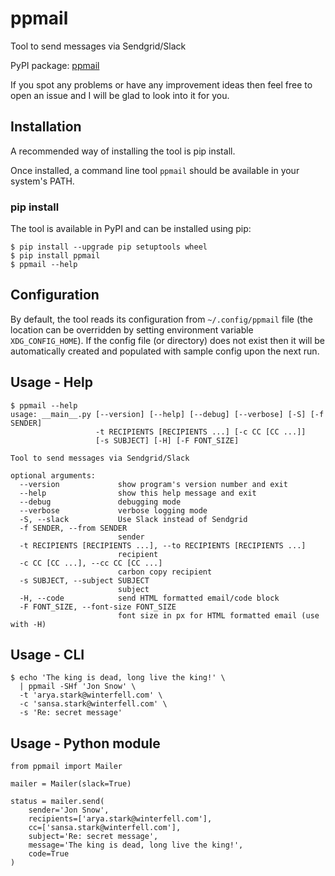 # ppmail
Tool to send messages via Sendgrid/Slack

PyPI package: [ppmail](https://pypi.python.org/pypi/ppmail)

If you spot any problems or have any improvement ideas then feel free to open
an issue and I will be glad to look into it for you.

## Installation
A recommended way of installing the tool is pip install.

Once installed, a command line tool `ppmail` should be available in your
system's PATH.

### pip install
The tool is available in PyPI and can be installed using pip:
```
$ pip install --upgrade pip setuptools wheel
$ pip install ppmail
$ ppmail --help
```

## Configuration
By default, the tool reads its configuration from `~/.config/ppmail` file (the
location can be overridden by setting environment variable `XDG_CONFIG_HOME`).
If the config file (or directory) does not exist then it will be automatically
created and populated with sample config upon the next run.

## Usage - Help
```
$ ppmail --help
usage: __main__.py [--version] [--help] [--debug] [--verbose] [-S] [-f SENDER]
                   -t RECIPIENTS [RECIPIENTS ...] [-c CC [CC ...]]
                   [-s SUBJECT] [-H] [-F FONT_SIZE]

Tool to send messages via Sendgrid/Slack

optional arguments:
  --version             show program's version number and exit
  --help                show this help message and exit
  --debug               debugging mode
  --verbose             verbose logging mode
  -S, --slack           Use Slack instead of Sendgrid
  -f SENDER, --from SENDER
                        sender
  -t RECIPIENTS [RECIPIENTS ...], --to RECIPIENTS [RECIPIENTS ...]
                        recipient
  -c CC [CC ...], --cc CC [CC ...]
                        carbon copy recipient
  -s SUBJECT, --subject SUBJECT
                        subject
  -H, --code            send HTML formatted email/code block
  -F FONT_SIZE, --font-size FONT_SIZE
                        font size in px for HTML formatted email (use with -H)
```

## Usage - CLI
```
$ echo 'The king is dead, long live the king!' \
  | ppmail -SHf 'Jon Snow' \
  -t 'arya.stark@winterfell.com' \
  -c 'sansa.stark@winterfell.com' \
  -s 'Re: secret message'
```

## Usage - Python module
```
from ppmail import Mailer

mailer = Mailer(slack=True)

status = mailer.send(
    sender='Jon Snow',
    recipients=['arya.stark@winterfell.com'],
    cc=['sansa.stark@winterfell.com'],
    subject='Re: secret message',
    message='The king is dead, long live the king!',
    code=True
)
```
